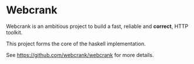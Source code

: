 Webcrank
========

Webcrank is an ambitious project to build a fast, reliable and
__correct__, HTTP toolkit.

This project forms the core of the haskell implementation.

See <https://github.com/webcrank/webcrank> for more details.

